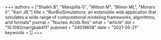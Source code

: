 +++
authors = ["Shaikh B", "Marupilla G", "Wilson M", "Blinov ML", "Moraru II", "Karr JR."]
title = "RunBioSimulations: an extensible web application that simulates a wide range of computational modeling frameworks, algorithms, and formats"
journal = "Nucleic Acids Res"
what = "article"
doi = "10.1093/nar/gkab411"
pubmed = "34019658"
date = "2021-05-21"
keywords = []
+++

